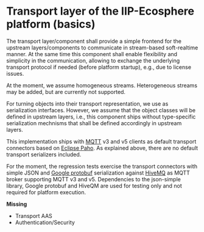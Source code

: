 # Transport layer of the IIP-Ecosphere platform (basics)

The transport layer/component shall provide a simple frontend for the upstream layers/components to communicate in 
stream-based soft-realtime manner. At the same time this component shall enable flexibility and simplicity in the 
communication, allowing to exchange the underlying transport protocol if needed (before platform startup), e.g., due 
to license issues. 

At the moment, we assume homogeneous streams. Heterogeneous streams may be added, but are currently not supported.

For turning objects into their transport representation, we use as serialization interfaces. However, we assume that
the object classes will be defined in upstream layers, i.e., this component ships without type-specific serialization 
mechnisms that shall be defined accordingly in upstream layers.

This implementation ships with [MQTT](https://mqtt.org/) v3 and v5 clients as default transport connectors based on 
[Eclipse Paho](https://www.eclipse.org/paho/). As explained above, there are no default transport serializers included. 

For the moment, the regression tests exercise the transport connectors with simple JSON and [Google protobuf](https://developers.google.com/protocol-buffers) serialization against [HiveMQ](https://www.hivemq.com) as MQTT broker 
supporting MQTT v3 and v5. Dependencies to the json-simple library, Google protobuf and HiveQM are used for testing 
only and not required for platform execution.

**Missing**
- Transport AAS 
- Authentication/Security

